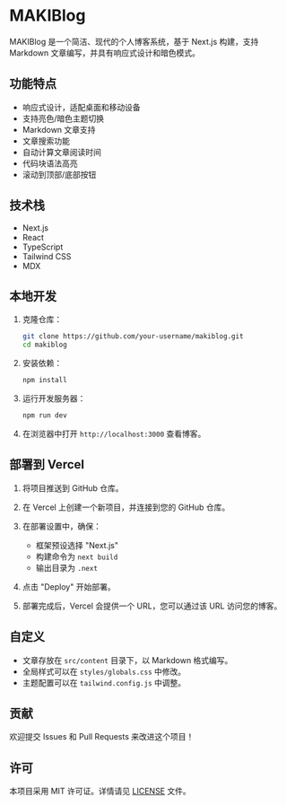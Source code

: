 # MAKIBlog

MAKIBlog 是一个简洁、现代的个人博客系统，基于 Next.js 构建，支持 Markdown 文章编写，并具有响应式设计和暗色模式。

## 功能特点

- 响应式设计，适配桌面和移动设备
- 支持亮色/暗色主题切换
- Markdown 文章支持
- 文章搜索功能
- 自动计算文章阅读时间
- 代码块语法高亮
- 滚动到顶部/底部按钮

## 技术栈

- Next.js
- React
- TypeScript
- Tailwind CSS
- MDX

## 本地开发

1. 克隆仓库：

   ```bash
   git clone https://github.com/your-username/makiblog.git
   cd makiblog
   ```

2. 安装依赖：

   ```bash
   npm install
   ```

3. 运行开发服务器：

   ```bash
   npm run dev
   ```

4. 在浏览器中打开 `http://localhost:3000` 查看博客。

## 部署到 Vercel

1. 将项目推送到 GitHub 仓库。

2. 在 Vercel 上创建一个新项目，并连接到您的 GitHub 仓库。

3. 在部署设置中，确保：

   - 框架预设选择 "Next.js"
   - 构建命令为 `next build`
   - 输出目录为 `.next`

4. 点击 "Deploy" 开始部署。

5. 部署完成后，Vercel 会提供一个 URL，您可以通过该 URL 访问您的博客。

## 自定义

- 文章存放在 `src/content` 目录下，以 Markdown 格式编写。
- 全局样式可以在 `styles/globals.css` 中修改。
- 主题配置可以在 `tailwind.config.js` 中调整。

## 贡献

欢迎提交 Issues 和 Pull Requests 来改进这个项目！

## 许可

本项目采用 MIT 许可证。详情请见 [LICENSE](LICENSE) 文件。
